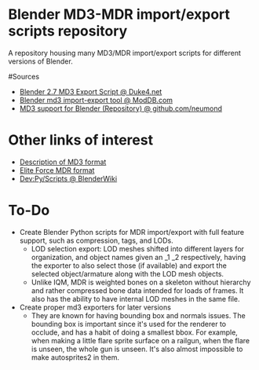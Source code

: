 # Blender MD3-MDR import/export scripts repository
A repository housing many MD3/MDR import/export scripts for different versions of Blender.

#Sources
* [Blender 2.7 MD3 Export Script @ Duke4.net](https://forums.duke4.net/topic/5358-blender-27-md3-export-script/)
* [Blender md3 import-export tool @ ModDB.com](https://www.moddb.com/games/quake-iii-arena/downloads/blender-md3-import-export-tool)
* [MD3 support for Blender (Repository) @ github\.com/neumond](https://github.com/neumond/blender-md3)

# Other links of interest
* [Description of MD3 format](http://www.icculus.org/homepages/phaethon/q3a/formats/md3format.html)
* [Elite Force MDR format](http://forums.ubergames.net/topic/2299-elite-force-mdr-format/)
* [Dev:Py/Scripts @ BlenderWiki](https://en.blender.org/index.php/Dev:Py/Scripts)

# To-Do
* Create Blender Python scripts for MDR import/export with full feature support, such as compression, tags, and LODs.
  * LOD selection export: LOD meshes shifted into different layers for organization, and object names given an _1 _2 respectively, having the exporter to also select those (if available) and export the selected object/armature along with the LOD mesh objects.
  * Unlike IQM, MDR is weighted bones on a skeleton without hierarchy and rather compressed bone data intended for loads of frames. It also has the ability to have internal LOD meshes in the same file.
* Create proper md3 exporters for later versions
  * They are known for having bounding box and normals issues. The bounding box is important since it's used for the renderer to occlude, and has a habit of doing a smallest bbox. For example, when making a little flare sprite surface on a railgun, when the flare is unseen, the whole gun is unseen. It's also almost impossible to make autosprites2 in them.
  
